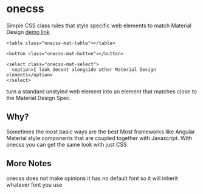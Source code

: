 # onecss
Simple CSS class rules that style specific web elements to match Material Design
<a href="https://arron21.github.io/onecss/">demo link</a>

````
<table class="onecss-mat-table"></table>

<button class="onecss-mat-button"></button>

<select class="onecss-mat-select">
  <option>I look decent alongside other Material Design elements</option>
</select>
````

turn a standard unstyled web element into an element that matches close to the Material Design Spec.


## Why?
Sometimes the most basic ways are the best
Most frameworks like Angular Material style components that are coupled together with Javascript.
With onecss you can get the same look with just CSS

## More Notes
onecss does not make opinions
it has no default font so it will inherit whatever font you use
